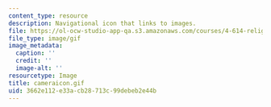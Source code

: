 ```yaml
---
content_type: resource
description: Navigational icon that links to images.
file: https://ol-ocw-studio-app-qa.s3.amazonaws.com/courses/4-614-religious-architecture-and-islamic-cultures-fall-2002/3662e112e33acb28713c99debeb2e44b_cameraicon.gif
file_type: image/gif
image_metadata:
  caption: ''
  credit: ''
  image-alt: ''
resourcetype: Image
title: cameraicon.gif
uid: 3662e112-e33a-cb28-713c-99debeb2e44b
---
```

